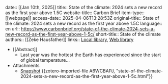 date:: [[Jan 10th, 2025]]
title:: State of the climate: 2024 sets a new record as the first year above 1.5C
website-title:: Carbon Brief
item-type:: [[webpage]]
access-date:: 2025-04-06T13:28:53Z
original-title:: State of the climate: 2024 sets a new record as the first year above 1.5C
language:: en
url:: https://www.carbonbrief.org/state-of-the-climate-2024-sets-a-new-record-as-the-first-year-above-1-5c/
short-title:: State of the climate
authors:: [[Zeke Hausfather]]
links:: [Local library](zotero://select/library/items/GSGK5DR9), [Web library](https://www.zotero.org/users/46463/items/GSGK5DR9)

- [[Abstract]]
	- Last year was the hottest the Earth has experienced since the start of global temperature...
- Attachments
	- [Snapshot](https://www.carbonbrief.org/state-of-the-climate-2024-sets-a-new-record-as-the-first-year-above-1-5c/) {{zotero-imported-file A6WCBAPJ, "state-of-the-climate-2024-sets-a-new-record-as-the-first-year-above-1-5c.html"}}